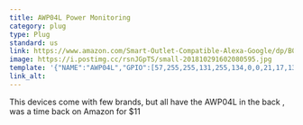 ```yaml
---
title: AWP04L Power Monitoring
category: plug
type: Plug
standard: us
link: https://www.amazon.com/Smart-Outlet-Compatible-Alexa-Google/dp/B07LGSBFNJ/ref=mp_s_a_1_3?keywords=AWP04L&qid=1551164512&s=gateway&sr=8-3
image: https://i.postimg.cc/rsnJGpTS/small-201810291602080595.jpg
template: '{"NAME":"AWP04L","GPIO":[57,255,255,131,255,134,0,0,21,17,132,56,255],"FLAG":0,"BASE":18}' 
link_alt: 
---
```



This devices come with few brands,  but all have the AWP04L in the back , was a time back on Amazon for $11





